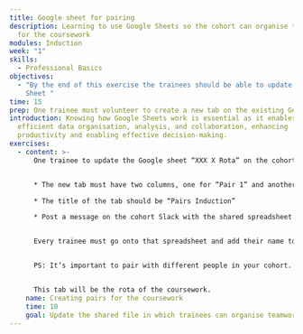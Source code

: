 ```yaml
---
title: Google sheet for pairing
description: Learning to use Google Sheets so the cohort can organise their rota
  for the coursework
modules: Induction
week: "1"
skills:
  - Professional Basics
objectives:
  - "By the end of this exercise the trainees should be able to update a Google
    Sheet "
time: 15
prep: O﻿ne trainee must volunteer to create a new tab on the existing Google sheet.
introduction: Knowing how Google Sheets work is essential as it enables
  efficient data organisation, analysis, and collaboration, enhancing
  productivity and enabling effective decision-making.
exercises:
  - content: >-
      One trainee to update the Google sheet “XXX X Rota” on the cohort drive


      * The new tab must have two columns, one for “Pair 1” and another for “Pair 2.”

      * The title of the tab should be “Pairs Induction”

      * Post a message on the cohort Slack with the shared spreadsheet and the instructions on what to do (see below)


      Every trainee must go onto that spreadsheet and add their name to one of the columns. 


      PS: It’s important to pair with different people in your cohort. There is more diversity, there better your professional competencies will evolve. 


      This tab will be the rota of the coursework.
    name: Creating pairs for the coursework
    time: 10
    goal: Update the shared file in which trainees can organise teamwork rotas
---
```

